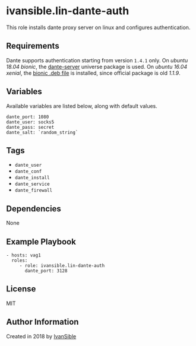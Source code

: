 # ivansible.lin-dante-auth
This role installs dante proxy server on linux and configures authentication.


## Requirements

Dante supports authentication starting from version `1.4.1` only.
On _ubuntu 18.04 bionic_, the [dante-server](https://packages.ubuntu.com/bionic/dante-server) universe package is used.
On _ubuntu 16.04 xenial_, the [bionic .deb file](https://lug.mtu.edu/ubuntu/pool/universe/d/dante/dante-server_1.4.2+dfsg-2build1_amd64.deb) is installed, since official package is old _1.1.9_.


## Variables

Available variables are listed below, along with default values.

    dante_port: 1080
    dante_user: socks5
    dante_pass: secret
    dante_salt: `random_string`


## Tags

- `dante_user`
- `dante_conf`
- `dante_install`
- `dante_service`
- `dante_firewall`


## Dependencies

None


## Example Playbook

    - hosts: vag1
      roles:
         - role: ivansible.lin-dante-auth
           dante_port: 3128


## License

MIT

## Author Information

Created in 2018 by [IvanSible](https://github.com/ivansible)
